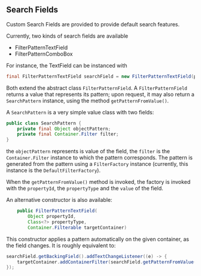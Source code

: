 ## Search Fields

Custom Search Fields are provided to provide default search features.

Currently, two kinds of search fields are available 

* FilterPatternTextField
* FilterPatternComboBox

For instance, the TextField can be instanced with

```java
final FilterPatternTextField searchField = new FilterPatternTextField(propertyId, propertyType);
```


Both extend the abstract class `FilterPatternField`. A `FilterPatternField` returns a value that represents its pattern; upon request, it may also return a `SearchPattern` instance, using the method `getPatternFromValue()`.

A `SearchPattern` is a very simple value class with two fields:

```java
public class SearchPattern {
    private final Object objectPattern;
    private final Container.Filter filter;
}
```

the `objectPattern` represents is value of the field, the `filter` is the `Container.Filter` instance to which the pattern corresponds. The pattern is generated from the pattern using a `FilterFactory` instance (currently, this instance is the `DefaultFilterFactory`).

When the `getPatternFromValue()` method is invoked, the factory is invoked with the `propertyId`, the `propertyType` and the `value` of the field. 



An alternative constructor is also available:

```java
    public FilterPatternTextField(
    	Object propertyId, 
    	Class<?> propertyType, 
    	Container.Filterable targetContainer)
```
This constructor applies a pattern automatically on the given container, as the field changes. It is roughly equivalent to:

```java
searchField.getBackingField().addTextChangeListener((e) -> {
	targetContainer.addContainerFilter(searchField.getPatternFromValue().getFilter());
});

```

